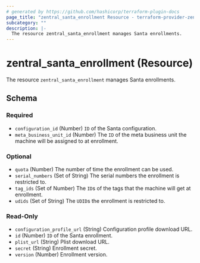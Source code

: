 ```yaml
---
# generated by https://github.com/hashicorp/terraform-plugin-docs
page_title: "zentral_santa_enrollment Resource - terraform-provider-zentral"
subcategory: ""
description: |-
  The resource zentral_santa_enrollment manages Santa enrollments.
---
```


# zentral_santa_enrollment (Resource)

The resource `zentral_santa_enrollment` manages Santa enrollments.



<!-- schema generated by tfplugindocs -->
## Schema

### Required

- `configuration_id` (Number) `ID` of the Santa configuration.
- `meta_business_unit_id` (Number) The `ID` of the meta business unit the machine will be assigned to at enrollment.

### Optional

- `quota` (Number) The number of time the enrollment can be used.
- `serial_numbers` (Set of String) The serial numbers the enrollment is restricted to.
- `tag_ids` (Set of Number) The `ID`s of the tags that the machine will get at enrollment.
- `udids` (Set of String) The `UDID`s the enrollment is restricted to.

### Read-Only

- `configuration_profile_url` (String) Configuration profile download URL.
- `id` (Number) `ID` of the Santa enrollment.
- `plist_url` (String) Plist download URL.
- `secret` (String) Enrollment secret.
- `version` (Number) Enrollment version.


